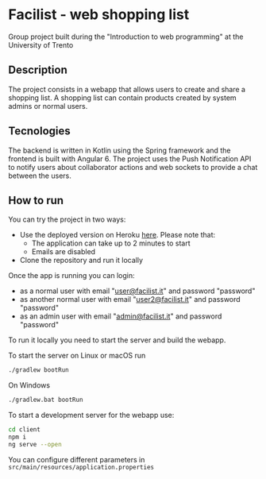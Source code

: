 # Facilist - web shopping list
Group project built during the "Introduction to web programming" at the University of Trento

## Description
The project consists in a webapp that allows users to create and share a shopping list.
A shopping list can contain products created by system admins or normal users.


## Tecnologies

The backend is written in Kotlin using the Spring framework and the frontend is built with Angular 6.
The project uses the Push Notification API to notify users about collaborator actions and web sockets to provide a chat between the users.


## How to run

You can try the project in two ways:
- Use the deployed version on Heroku [here](https://provolosi-web.herokuapp.com/). Please note that:
    * The application can take up to 2 minutes to start
    * Emails are disabled
- Clone the repository and run it locally

Once the app is running you can login:

- as a normal user with email "user@facilist.it" and password "password"
- as another normal user with email "user2@facilist.it" and password "password"
- as an admin user with email "admin@facilist.it" and password "password"

To run it locally you need to start the server and build the webapp.

To start the server on Linux or macOS run
```bash
./gradlew bootRun
```
On Windows
```bash
./gradlew.bat bootRun
```   

To start a  development server for the webapp use:
```bash
cd client
npm i
ng serve --open
```

You can configure different parameters in `src/main/resources/application.properties`
